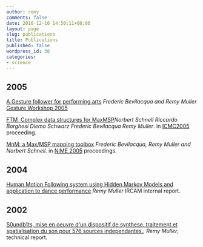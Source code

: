 ```yaml
---
author: remy
comments: false
date: 2010-12-16 14:50:11+00:00
layout: page
slug: publications
title: Publications
published: false
wordpress_id: 38
categories:
- science
---
```


## 2005


[A Gesture follower for performing arts](http://mediatheque.ircam.fr/articles/textes/Bevilacqua05b/) _Frederic Bevilacqua and Remy Muller_ [Gesture Workshop 2005](http://www-valoria.univ-ubs.fr/gw2005/)

[FTM  Complex data structures for MaxMSP](http://recherche.ircam.fr/equipes/temps-reel/articles/ftm.icmc2005.pdf)_Norbert Schnell Riccardo Borghesi Diemo Schwarz Frederic Bevilacqua Remy Muller_. in [ICMC2005](http://www.icmc2005.org/) proceeding.

[MnM: a Max/MSP mapping toolbox](http://hct.ece.ubc.ca/nime/2005/proc/nime2005_085.pdf) _Frederic Bevilacqua, Remy Muller and Norbert Schnell._ in [NIME 2005](http://hct.ece.ubc.ca/nime/2005/) proceedings.


## 2004


[Human Motion Following system using Hidden Markov Models and application to dance performance](http://recherche.ircam.fr/equipes/temps-reel/movement/publications/muller-master.pdf) _Remy Muller_ IRCAM internal report.

<!---
## 2003


[Real Time Audio Plugin Architectures](http://recherche.ircam.fr/equipes/temps-reel/movement/muller/xspif/pluginarch.pdf) _Vincent Goudard and Remy Muller_ IRCAM internal report.

[XSPIF: developper guide](http://recherche.ircam.fr/equipes/temps-reel/movement/muller/xspif/devguide.pdf) _Vincent Goudard and Remy Muller_ IRCAM internal report.

[XSPIF: user guide](http://recherche.ircam.fr/equipes/temps-reel/movement/muller/xspif/userguide.pdf) _Vincent Goudard and Remy Muller_ IRCAM internal report.
-->

## 2002


[S0undb1ts, mise en oeuvre d'un dispositif de synthese, traitement et spatialisation du son pour 576 sources independantes.](http://articles.ircam.fr/index.php?Action=ShowArticle&IdArticle=1126&ViewType=1); _Remy Muller_, technical report.
